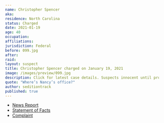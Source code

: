 ```yaml
---
name: Christopher Spencer
aka:
residence: North Carolina
status: Charged
date: 2021-01-19
age: 40
occupation:
affiliations:
jurisdiction: Federal
before: 099.jpg
after:
raid:
layout: suspect
title: Christopher Spencer charged on January 19, 2021
image: /images/preview/099.jpg
description: Click for latest case details. Suspects innocent until proven guilty.
quote: "Where’s Nancy’s office?"
author: seditiontrack
published: true
---
```


- [News Report](https://www.wsoctv.com/news/local/fbi-makes-first-arrest-nc-resident-involved-us-capitol-riot/C4KA2XRFZRHYZKUU2VT65O54UU/)
- [Statement of Facts](https://www.justice.gov/opa/page/file/1356986/download)
- [Complaint](https://www.justice.gov/opa/page/file/1356981/download)
